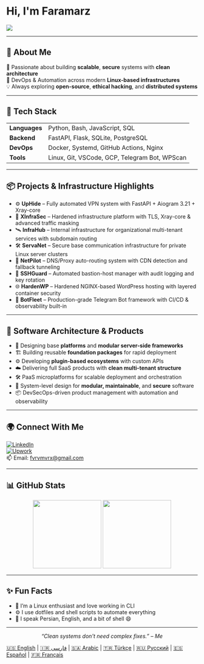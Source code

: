 <!-- GitHub Profile README by Faramarz Derakhshani -->
<h1 align="left">Hi, I'm Faramarz</h1>

<p align="left">
  <img src="https://readme-typing-svg.herokuapp.com/?lines=Full-Stack+Developer;DevOps+Engineer;Linux+Automation+Expert;Clean+Architecture+Lover;Cybersecurity+Explorer&left=true&width=700&height=45">
</p>

---

## 🚀 About Me

🎯 Passionate about building **scalable**, **secure** systems with **clean architecture**  
🔧 DevOps & Automation across modern **Linux-based infrastructures**  
💡 Always exploring **open-source**, **ethical hacking**, and **distributed systems**

---

## 🧰 Tech Stack

<table>
<tr>
  <td><strong>Languages</strong></td>
  <td>Python, Bash, JavaScript, SQL</td>
</tr>
<tr>
  <td><strong>Backend</strong></td>
  <td>FastAPI, Flask, SQLite, PostgreSQL</td>
</tr>
<tr>
  <td><strong>DevOps</strong></td>
  <td>Docker, Systemd, GitHub Actions, Nginx</td>
</tr>
<tr>
  <td><strong>Tools</strong></td>
  <td>Linux, Git, VSCode, GCP, Telegram Bot, WPScan</td>
</tr>
</table>

---

## 📦 Projects & Infrastructure Highlights

- ⚙️ **UpHide** – Fully automated VPN system with FastAPI + Aiogram 3.21 + Xray-core  
- 🧠 **XInfraSec** – Hardened infrastructure platform with TLS, Xray-core & advanced traffic masking  
- 🛰️ **InfraHub** – Internal infrastructure for organizational multi-tenant services with subdomain routing  
- 🛠️ **ServaNet** – Secure base communication infrastructure for private Linux server clusters  
- 🧭 **NetPilot** – DNS/Proxy auto-routing system with CDN detection and fallback tunneling  
- 🔐 **SSHGuard** – Automated bastion-host manager with audit logging and key rotation  
- 🌐 **HardenWP** – Hardened NGINX-based WordPress hosting with layered container security  
- 🤖 **BotFleet** – Production-grade Telegram Bot framework with CI/CD & observability built-in  

---

## 🧩 Software Architecture & Products

- 🧱 Designing base **platforms** and **modular server-side frameworks**
- 🏗️ Building reusable **foundation packages** for rapid deployment
- ⚙️ Developing **plugin-based ecosystems** with custom APIs
- ☁️ Delivering full SaaS products with **clean multi-tenant structure**
- 🛠️ PaaS microplatforms for scalable deployment and orchestration
- 🧠 System-level design for **modular, maintainable**, and **secure** software
- 📦 DevSecOps-driven product management with automation and observability

---

## 🌍 Connect With Me

[![LinkedIn](https://img.shields.io/badge/LinkedIn-Profile-blue?style=flat&logo=linkedin)](https://www.linkedin.com/in/faramarz-derakhshani)  
[![Upwork](https://img.shields.io/badge/Upwork-Freelancer-brightgreen?style=flat&logo=upwork)](https://www.upwork.com/freelancers/~01b0220ff9466dec7f)  
📫 Email: fvrvmvrx@gmail.com

---

## 📊 GitHub Stats

<p align="center">
  <img src="https://github-readme-stats.vercel.app/api?username=faramarzderakhshani&show_icons=true&theme=tokyonight" height="180" />
  <img src="https://github-readme-stats.vercel.app/api/top-langs/?username=faramarzderakhshani&layout=compact&theme=tokyonight" height="180"/>
</p>

---

## ✨ Fun Facts

- 🐧 I’m a Linux enthusiast and love working in CLI
- ⚙️ I use dotfiles and shell scripts to automate everything
- 💬 I speak Persian, English, and a bit of shell 😄

---

<p align="center">
  <i>“Clean systems don't need complex fixes.” – Me</i>
</p>

[🇺🇸 English](./README.md) | [🇮🇷 فارسی](./README.fa.md) | [🇸🇦 Arabic](./README.ar.md) | [🇹🇷 Türkçe](./README.tr.md) | [🇷🇺 Русский](./README.ru.md) | [🇪🇸 Español](./README.es.md) | [🇫🇷 Français](./README.fr.md)
